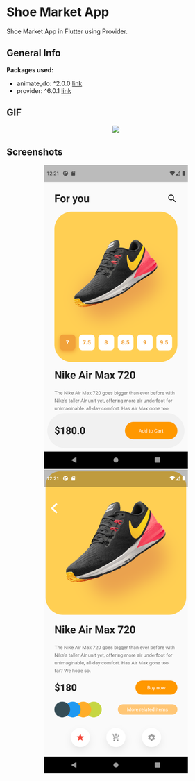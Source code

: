 # Shoe Market App

Shoe Market App in Flutter using Provider.

## General Info

**Packages used:**

- animate_do: ^2.0.0 [link](https://pub.dev/packages/animate_do)
- provider: ^6.0.1 [link](https://pub.dev/packages/provider)

## GIF
<p align="center">
<img src="https://github.com/laguierre/shoe_app/blob/master/screenshots/untitled.gif" height="700">
</p>

## Screenshots
<p align="center">
<img src="https://github.com/laguierre/shoe_app/blob/master/screenshots/Screenshot_1645489268.png" height="700">
<img src="https://github.com/laguierre/shoe_app/blob/master/screenshots/Screenshot_1645489276.png" height="700">
</p>

